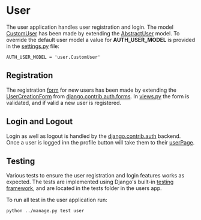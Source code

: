 # User

The user application handles user registration and login. The model [CustomUser](models.py) has been made by extending the [AbstractUser](https://docs.djangoproject.com/en/4.1/topics/auth/customizing/#substituting-a-custom-user-model) model. To override the default user model a value for **AUTH_USER_MODEL** is provided in the [settings.py](../Toolio/settings.py) file:

```
AUTH_USER_MODEL = 'user.CustomUser'
```

## Registration

The registration [form](forms.py) for new users has been made by extending the [UserCreationForm](https://docs.djangoproject.com/en/4.1/topics/auth/default/#django.contrib.auth.forms.UserCreationForm) from [django.contrib.auth.forms](https://docs.djangoproject.com/en/4.1/topics/auth/default/#module-django.contrib.auth.forms). In [views.py](views.py) the form is validated, and if valid a new user is registered.

## Login and Logout

Login as well as logout is handled by the [django.contrib.auth](https://docs.djangoproject.com/en/4.1/ref/contrib/auth/) backend. Once a user is logged inn the profile button will take them to their [userPage](../main/templates/main/userPage.html).

## Testing

Various tests to ensure the user registration and login features works as expected. The tests are implemented using Django's built-in [testing framework](https://docs.djangoproject.com/en/4.1/topics/testing/overview/), and are located in the tests folder in the users app.

To run all test in the user application run:

```
python ../manage.py test user
```
